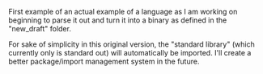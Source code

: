 First example of an actual example of a language as I am working on beginning to parse it out and turn it into a binary as defined in the "new_draft" folder.

For sake of simplicity in this original version, the "standard library" (which currently only is standard out) will automatically be imported.
I'll create a better package/import management system in the future.
